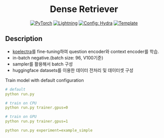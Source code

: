 <div align="center">

# Dense Retriever

<a href="https://pytorch.org/get-started/locally/"><img alt="PyTorch" src="https://img.shields.io/badge/PyTorch-ee4c2c?logo=pytorch&logoColor=white"></a>
<a href="https://pytorchlightning.ai/"><img alt="Lightning" src="https://img.shields.io/badge/-Lightning-792ee5"></a>
<a href="https://hydra.cc/"><img alt="Config: Hydra" src="https://img.shields.io/badge/Config-Hydra-89b8cd"></a>
<a href="https://github.com/ashleve/lightning-hydra-template"><img alt="Template" src="https://img.shields.io/badge/-Lightning--Hydra--Template-017F2F?style=flat&logo=github&labelColor=gray"></a><br>

</div>

## Description
- [koelectra](https://github.com/monologg/KoELECTRA)를 fine-tuning하여 question encoder와 context encoder를 학습.
- in-batch negative.(batch size: 96, V100기준)
- sampler를 활용해서 batch 구성
- huggingface datasets를 이용한 데이터 전처리 및 데이터셋 구성


Train model with default configuration
```yaml
# default
python run.py

# train on CPU
python run.py trainer.gpus=0

# train on GPU
python run.py trainer.gpus=1

python run.py experiment=example_simple
```

<br>
